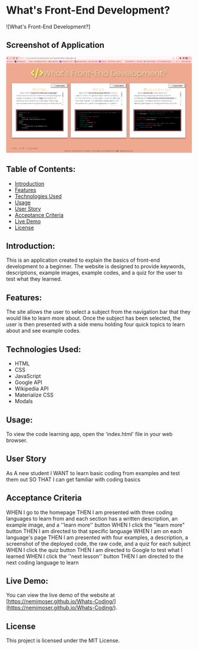 # What's Front-End Development?

![What's Front-End Development?]

## Screenshot of Application
![Alt text](assets/appscreenshot.png)

## Table of Contents:
- [Introduction](#introduction)
- [Features](#features)
- [Technologies Used](#technologies-used)
- [Usage](#usage)
- [User Story](#user-story)
- [Acceptance Criteria](#acceptance-criteria)
- [Live Demo](#live-demo)
- [License](#license)

## Introduction:
This is an application created to explain the basics of front-end development to a beginner. The website is designed to provide keywords, descriptions, example images, example codes, and a quiz for the user to test what they learned.

## Features:
The site allows the user to select a subject from the navigation bar that they would like to learn more about. Once the subject has been selected, the user is then presented with a side menu holding four quick topics to learn about and see example codes.

## Technologies Used:
- HTML
- CSS
- JavaScript
- Google API
- Wikipedia API
- Materialize CSS
- Modals

## Usage:
To view the code learning app, open the 'index.html' file in your web browser.

## User Story 
As A new student
I WANT to learn basic coding from examples and test them out
SO THAT I can get familiar with coding basics 

## Acceptance Criteria
WHEN I go to the homepage
THEN I am presented with three coding languages to learn from and each section has a written description, an example image, and a ''learn more'' button
WHEN I click the "learn more" button
THEN I am directed to that specific language 
WHEN I am on each language's page
THEN I am presented with four examples, a description, a screenshot of the deployed code, the raw code, and a quiz for each subject
WHEN I click the quiz button
THEN I am directed to Google to test what I learned
WHEN I click the ''next lesson'' button
THEN I am directed to the next coding language to learn 

## Live Demo:
You can view the live demo of the website at [https://nemimoser.github.io/Whats-Coding/] (https://nemimoser.github.io/Whats-Coding/).

## License
This project is licensed under the MIT License.